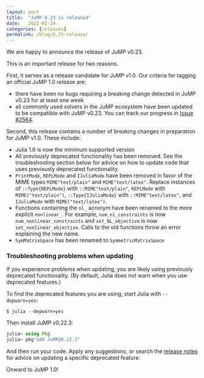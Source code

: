 ```yaml
---
layout: post
title:  "JuMP 0.23 is released"
date:   2022-02-24
categories: [releases]
permalink: /blog/0.23-release/
---
```


We are happy to announce the release of JuMP v0.23.

This is an important release for two reasons.

First, it serves as a release candidate for JuMP v1.0. Our criteria for
tagging an official JuMP 1.0 release are:

 * there have been no bugs requiring a breaking change detected in JuMP v0.23
   for at least one week
 * all commonly used solvers in the JuMP ecosystem have been updated to be
   compatible with JuMP v0.23. You can track our progress in
   [Issue #2564](https://github.com/jump-dev/JuMP.jl/issues/2564).

Second, this release contains a number of breaking changes in preparation for
JuMP v1.0. These include:

 * Julia 1.6 is now the minimum supported version
 * All previously deprecated functionality has been removed. See the
   troubleshooting section below for advice on how to update code that uses
   previously deprecated functionality.
 * `PrintMode`, `REPLMode` and `IJuliaMode` have been removed in favor of the
   MIME types `MIME"text/plain"` and `MIME"text/latex"`. Replace instances of
   `::Type{REPLMode}` with `::MIME"text/plain"`, `REPLMode` with
   `MIME("text/plain")`, `::Type{IJuliaMode}` with `::MIME"text/latex"`, and
   `IJuliaMode` with `MIME("text/latex")`.
 * Functions containing the `nl_` acronym have been renamed to the more
   explicit `nonlinear_`. For example, `num_nl_constraints` is now
   `num_nonlinear_constraints` and `set_NL_objective` is now
   `set_nonlinear_objective`. Calls to the old functions throw an error
   explaining the new name.
 * `SymMatrixSpace` has been renamed to `SymmetricMatrixSpace`

### Troubleshooting problems when updating

If you experience problems when updating, you are likely using previously
deprecated functionality. (By default, Julia does not warn when you use
deprecated features.)

To find the deprecated features you are using, start Julia with `--depwarn=yes`:
```
$ julia --depwarn=yes
```
Then install JuMP v0.22.3:
```julia
julia> using Pkg
julia> pkg"add JuMP@0.22.3"
```
And then run your code. Apply any suggestions, or search the [release notes](https://jump.dev/JuMP.jl/dev/release_notes/)
for advice on updating a specific deprecated feature.

Onward to JuMP 1.0!
